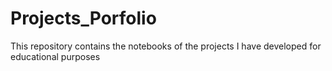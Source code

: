 # Projects_Porfolio
This repository contains the notebooks of the projects I have developed for educational purposes
